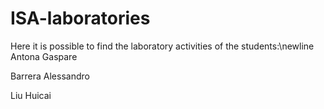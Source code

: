 # ISA-laboratories
Here it is possible to find the laboratory activities of the students:\newline
Antona Gaspare

Barrera Alessandro

Liu Huicai

